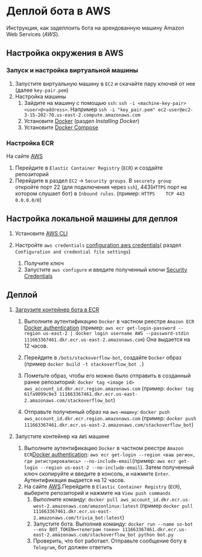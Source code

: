 # Деплой бота в AWS

Инструкция, как задеплоить бота на арендованную машину Amazon Web Services (*AWS*).

## Настройка окружения в AWS

### Запуск и настройка виртуальной машины

1. Запустите виртуальную машину в `EC2` и скачайте пару ключей от нее (далее `key-pair.pem`)
1. Настройка машины
	1. Зайдите на машину с помощью `ssh`: `ssh -i <machine-key-pair> <user>@<address>`. Например `ssh -i "key_pair.pem" ec2-user@ec2-3-15-202-70.us-east-2.compute.amazonaws.com`
	1. Установите [Docker](https://docs.aws.amazon.com/AmazonECS/latest/developerguide/docker-basics.html) (раздел *Installing Docker*)
  	1. Установите [Docker Compose](https://docs.docker.com/compose/install/#install-compose-on-linux-systems)


### Настройка ECR

На сайте [AWS](https://aws.amazon.com)
1. Перейдите в `Elastic Container Registry` (`ECR`) и создайте репозиторий
1. Перейдите в раздел `EC2` -> `Security groups`. В `securety group` откройте порт 22 (для подключения через `ssh`), 443(`HTTPS` порт на котором слушает бот) в `Inbound rules`. (пример: `HTTPS	TCP	443	0.0.0.0/0`)

## Настройка локальной машины для деплоя

1. Установите  [AWS CLI](https://docs.aws.amazon.com/cli/latest/userguide/install-cliv2-linux.html)

1. Настройте `aws credentials` [configuration aws credentials](https://docs.aws.amazon.com/cli/latest/userguide/cli-chap-configure.html)( раздел `Configuration and credential file settings`)
	1. Получите ключ
	1. Запустите `aws configure`  и введите полученный ключи [Security Credentials](https://console.aws.amazon.com/iam/home?region=us-east-2#/security_credentials>)

## Деплой

1. [Загрузите контейнер бота в ECR](https://docs.aws.amazon.com/AmazonECR/latest/userguide/docker-pull-ecr-image.html)
	1. Выполните аутентификацию `Docker` в частном реестре `Amazon ECR` [Docker authentication](https://docs.aws.amazon.com/AmazonECR/latest/userguide/registry_auth.html)
	(пример: `aws ecr get-login-password --region us-east-2 | docker login username AWS --password-stdin 111663367461.dkr.ecr.us-east-2.amazonaws.com`)
	Она выдается на 12 часов.

	1. Перейдите в `/bots/stackoverflow-bot`, создайте `Docker` образ (пример `docker build -t stackoverflow_bot .`)

	1. Пометьте образ, чтобы его можно было отправить в созданный ранее репозиторий: `docker tag <image id> aws_account_id.dkr.ecr.region.amazonaws.com` (пример: `docker tag 61fa9099c9e3 111663367461.dkr.ecr.us-east-2.amazonaws.com/stackoverflow_bot`)

	1. Отправьте полученный образ на `aws-машину`: `docker push aws_account_id.dkr.ecr.region.amazonaws.com` (пример: `docker push 111663367461.dkr.ecr.us-east-2.amazonaws.com/stackoverflow_bot`)


1. Запустите контейнер на `AWS` машине
	1. Выполните аутентификацию `Docker` в частном реестре `Amazon ECR`[Docker authentication](https://docs.aws.amazon.com/AmazonECR/latest/userguide/registry_auth.html): `aws ecr get-login --region <ваш регион, где регистрировались> --no-include-email`(пример: `aws ecr get-login --region us-east-2 --no-include-email`). Затем полученный ключ скопируйте и введите в консоль, и нажмите `Enter`. Аутентификация выдается на 12 часов.
	1. На сайте [AWS](https://aws.amazon.com).Перейдите в `Elastic Container Registry` (`ECR`), выберите репозиторий и нажмите на `View push commands`
		1. Выполните команду: `docker pull aws_account_id.dkr.ecr.us-west-2.amazonaws.com/amazonlinux:latest` (пример `docker pull 111663367461.dkr.ecr.us-east-2.amazonaws.com/trivia_bot:latest`)
		1. Запустите бота. Выполнив команду: `docker run --name so-bot --env BOT_TOKEN=<телеграм токен> 111663367461.dkr.ecr.us-east-2.amazonaws.com/stackoverflow_bot python bot.py`
		1. Проверить, что бот работает. Отправьте сообщение боту в `Telegram`, бот должен ответить